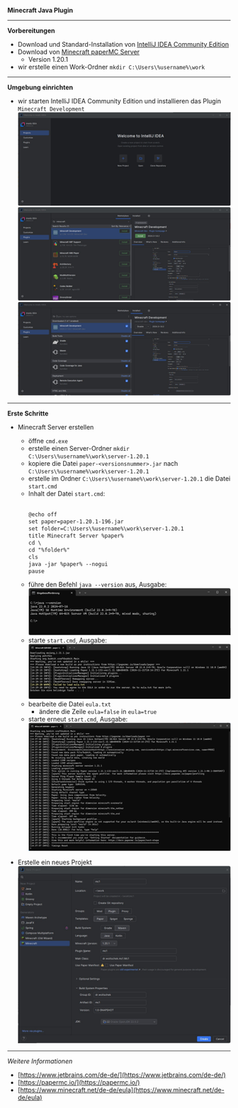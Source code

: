 **Minecraft Java Plugin**

---

**Vorbereitungen**

- Download und Standard-Installation von [IntelliJ IDEA Community Edition](https://www.jetbrains.com/de-de/idea/download/)
- Download von [Minecraft paperMC Server](https://papermc.io/downloads/all)
  - Version 1.20.1
- wir erstelle einen Work-Ordner `mkdir C:\Users\%username%\work`

---

**Umgebung einrichten**

- wir starten IntelliJ IDEA Community Edition und installieren das Plugin `Minecraft Development`
  ![Screenshot](https://github.com/dr-woitschek/minecraft/blob/main/JavaEdition/Plugins/work/Bilder/IntelliJ_IDEA_01.jpg)
  ![Screenshot](https://github.com/dr-woitschek/minecraft/blob/main/JavaEdition/Plugins/work/Bilder/IntelliJ_IDEA_02.jpg)
  ![Screenshot](https://github.com/dr-woitschek/minecraft/blob/main/JavaEdition/Plugins/work/Bilder/IntelliJ_IDEA_03.jpg)

---

**Erste Schritte**

- Minecraft Server erstellen
  - öffne `cmd.exe`
  - erstelle einen Server-Ordner `mkdir C:\Users\%username%\work\server-1.20.1`
  - kopiere die Datei `paper-<versionsnummer>.jar` nach `C:\Users\%username%\work\server-1.20.1`
  - erstelle im Ordner `C:\Users\%username%\work\server-1.20.1` die Datei `start.cmd`
  - Inhalt der Datei `start.cmd`:
    ```
    
    @echo off
    set paper=paper-1.20.1-196.jar
    set folder=C:\Users\%username%\work\server-1.20.1
    title Minecraft Server %paper%
    cd \
    cd "%folder%"
    cls
    java -jar %paper% --nogui
    pause
    
    ```
  - führe den Befehl `java --version` aus, Ausgabe:
    ![Screenshot](https://github.com/dr-woitschek/minecraft/blob/main/JavaEdition/Plugins/work/Bilder/cmd_java_version.jpg)
  - starte `start.cmd`, Ausgabe:
    ![Screenshot](https://github.com/dr-woitschek/minecraft/blob/main/JavaEdition/Plugins/work/Bilder/ausgabe_start_cmd1.jpg)
  - bearbeite die Datei `eula.txt`
    - ändere die Zeile `eula=false` in `eula=true`
  - starte erneut `start.cmd`, Ausgabe:
    ![Screenshot](https://github.com/dr-woitschek/minecraft/blob/main/JavaEdition/Plugins/work/Bilder/ausgabe_start_cmd2.jpg)

- Erstelle ein neues Projekt
  ![Screenshot](https://github.com/dr-woitschek/minecraft/blob/main/JavaEdition/Plugins/work/Bilder/IntelliJ_IDEA_04.jpg)



---

_Weitere Informationen_
- [https://www.jetbrains.com/de-de/](https://www.jetbrains.com/de-de/)
- [https://papermc.io/](https://papermc.io/)
- [https://www.minecraft.net/de-de/eula](https://www.minecraft.net/de-de/eula)
